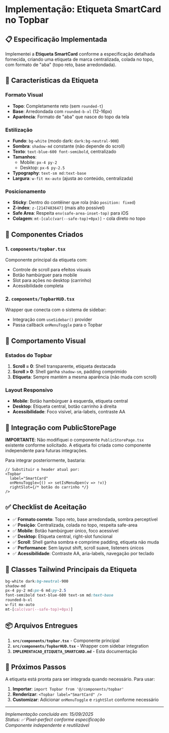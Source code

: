 # Implementação: Etiqueta SmartCard no Topbar

## 📋 **Especificação Implementada**

Implementei a **Etiqueta SmartCard** conforme a especificação detalhada fornecida, criando uma etiqueta de marca centralizada, colada no topo, com formato de "aba" (topo reto, base arredondada).

## 🎯 **Características da Etiqueta**

### **Formato Visual**
- **Topo**: Completamente reto (sem `rounded-t`)
- **Base**: Arredondada com `rounded-b-xl` (12-16px)
- **Aparência**: Formato de "aba" que nasce do topo da tela

### **Estilização**
- **Fundo**: `bg-white` (modo dark: `dark:bg-neutral-900`)
- **Sombra**: `shadow-md` constante (não depende do scroll)
- **Texto**: `text-blue-600 font-semibold`, centralizado
- **Tamanhos**: 
  - Mobile: `px-4 py-2` 
  - Desktop: `px-6 py-2.5`
- **Typography**: `text-sm md:text-base`
- **Largura**: `w-fit mx-auto` (ajusta ao conteúdo, centralizada)

### **Posicionamento**
- **Sticky**: Dentro do contêiner que rola (não `position: fixed`)
- **Z-index**: `z-[2147483647]` (mais alto possível)
- **Safe Area**: Respeita `env(safe-area-inset-top)` para iOS
- **Colagem**: `mt-[calc(var(--safe-top)+0px)]` - cola direto no topo

## 🔧 **Componentes Criados**

### **1. `components/topbar.tsx`**
Componente principal da etiqueta com:
- Controle de scroll para efeitos visuais
- Botão hambúrguer para mobile
- Slot para ações no desktop (carrinho)
- Acessibilidade completa

### **2. `components/TopbarHUD.tsx`**
Wrapper que conecta com o sistema de sidebar:
- Integração com `useSidebar()` provider
- Passa callback `onMenuToggle` para o Topbar

## 🎨 **Comportamento Visual**

### **Estados do Topbar**
1. **Scroll = 0**: Shell transparente, etiqueta destacada
2. **Scroll > 0**: Shell ganha `shadow-sm`, padding comprimido
3. **Etiqueta**: Sempre mantém a mesma aparência (não muda com scroll)

### **Layout Responsivo**
- **Mobile**: Botão hambúrguer à esquerda, etiqueta central
- **Desktop**: Etiqueta central, botão carrinho à direita
- **Acessibilidade**: Foco visível, aria-labels, contraste AA

## 📱 **Integração com PublicStorePage**

**IMPORTANTE**: Não modifiquei o componente `PublicStorePage.tsx` existente conforme solicitado. A etiqueta foi criada como componente independente para futuras integrações.

Para integrar posteriormente, bastaria:
```tsx
// Substituir o header atual por:
<Topbar 
  label="SmartCard" 
  onMenuToggle={() => setIsMenuOpen(v => !v)}
  rightSlot={/* botão do carrinho */}
/>
```

## ✅ **Checklist de Aceitação**

- ✅ **Formato correto**: Topo reto, base arredondada, sombra perceptível
- ✅ **Posição**: Centralizada, colada no topo, respeita safe-area
- ✅ **Mobile**: Botão hambúrguer único, foco acessível
- ✅ **Desktop**: Etiqueta central, right-slot funcional
- ✅ **Scroll**: Shell ganha sombra e comprime padding, etiqueta não muda
- ✅ **Performance**: Sem layout shift, scroll suave, listeners únicos
- ✅ **Acessibilidade**: Contraste AA, aria-labels, navegação por teclado

## 🔧 **Classes Tailwind Principais da Etiqueta**

```css
bg-white dark:bg-neutral-900
shadow-md
px-4 py-2 md:px-6 md:py-2.5
font-semibold text-blue-600 text-sm md:text-base
rounded-b-xl
w-fit mx-auto
mt-[calc(var(--safe-top)+0px)]
```

## 📦 **Arquivos Entregues**

1. **`src/components/topbar.tsx`** - Componente principal
2. **`src/components/TopbarHUD.tsx`** - Wrapper com sidebar integration
3. **`IMPLEMENTACAO_ETIQUETA_SMARTCARD.md`** - Esta documentação

## 🎯 **Próximos Passos**

A etiqueta está pronta para ser integrada quando necessário. Para usar:

1. **Importar**: `import Topbar from '@/components/topbar'`
2. **Renderizar**: `<Topbar label="SmartCard" />`
3. **Customizar**: Adicionar `onMenuToggle` e `rightSlot` conforme necessário

---

*Implementação concluída em: 15/09/2025*  
*Status: ✅ Pixel-perfect conforme especificação*  
*Componente independente e reutilizável*
